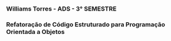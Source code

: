 ### Williams Torres - ADS - 3° SEMESTRE
### Refatoração de Código Estruturado para Programação Orientada a Objetos
